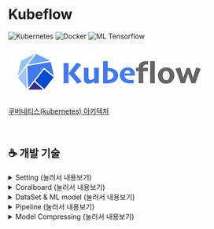 # Kubeflow
![Kubernetes](https://img.shields.io/badge/Platform-Kubernetes-blue?logo=Kubernetes)
![Docker](https://img.shields.io/badge/Container-Docker-brightgreen?logo=Docker)
![ML Tensorflow](https://img.shields.io/badge/ML-Tensorflow-orange?logo=Tensorflow)

![kubeflow-logo](/Setting/img/kubeflow-logo.png)


[쿠버네티스(kubernetes) 아키텍처](https://www.oss.kr/index.php/info_techtip/show/714d80e1-3977-4ca4-a223-69bd4d224987)

<br>

## ☕ 개발 기술


<details>
<summary> Setting  (눌러서 내용보기) </summary>
<div markdown="1">

## 🌼 [Setting](https://github.com/ESE-Lab/Kubeflow/tree/master/Setting)

#### 설명

#### 좌측 Coralboard
<div style="background-color: #f6f8fa">
👉 [축소, 확대 기능], [Notification], [자연스런 애니메이션], [하단의 세팅과 메세지 개인적인 창 분리]
</div>
<br>

hi
</div>
</details>



<details>
<summary> Coralboard  (눌러서 내용보기) </summary>
<div markdown="1">

## 🌼 [Coralboard](https://github.com/ESE-Lab/Kubeflow/tree/master/Coralboard)

### Coral Dev Board란?

2019년 초에 구글에서 내놓은 Edge TPU가 장착된 Single-board Computer(SBC) 싱글보드 PC이다.

#### Edge TPU Module Tech Specs

|Item|Specifications|
|:---:|:---:|
|CPU|NXP i.MX 8M SOC (quad Cortex-A53, Cortex-M4F)|
|GPU|Integrated GC7000 Lite Graphics|
|ML accelerator|Google Edge TPU coprocessor|
|RAM|1 GB LPDDR4|
|Flash memory|8 GB eMMC|
|Wireless|Wi-Fi 2x2 MIMO (802.11b/g/n/ac 2.4/5GHz) Bluetooth 4.1|
|Dimensions|48mm x 40mm x 5mm|


#### Baseboard Tech Specs

|Item|Specifications|
|:---:|:---:|
|Flash memory|MicroSD slot|
|USB|Type-C OTG Type-C power Type-A 3.0 host Micro-B serial console|
|LAN|Gigabit Ethernet port|
|Audio|3.5mm audio jack (CTIA compliant) Digital PDM microphone (x2) 2.54mm 4-pin terminal for stereo speakers|
|Video|HDMI 2.0a (full size) 39-pin FFC connector for MIPI-DSI display (4-lane) 24-pin FFC connector for MIPI-CSI2 camera (4-lane)|
|GPIO|3.3V power rail 40 - 255 ohms programmable impedance ~82 mA max current|
|Power|5V DC (USB Type-C)|
|Dimensions|88 mm x 60 mm x 24mm|

<br>

</div>
</details>

<details>
<summary> DataSet & ML model (눌러서 내용보기) </summary>
<div markdown="1">*

## 🌼 [DataSet](https://github.com/ESE-Lab/Kubeflow/tree/master/DataSet)

### caltech101
Dataset link : https://bit.ly/2V1o5Lb

#### 선택 이유
- 이미지 분석 task에 적합함
- 용량이 200MB 이내로 적당함
- 공개되어 있는 데이터로 저작권 문제가 없음

#### MNIST를 선택하지 않은 이유
- 이미지의 크기가 작아서 kubeflow를 통한 학습 성능 향삭을 체감하기 적합하지 않음
- 식상하고 이미지가 너무 잘 정제되어 있어서 별다른 전처리 없이도 학습 성능이 매우 잘 나옴

#### 다른 dataset 찾으려면
> Google 'Dataset Search' 서비스를  이용하면 머신러닝에 사용될 수 있는 데이터셋을 쉽게 검색할 수 있음!   
> https://datasetsearch.research.google.com/

</div>
</details>

<details>
<summary> Pipeline  (눌러서 내용보기) </summary>
<div markdown="1">

## 🌼 [Pipeline](https://github.com/ESE-Lab/Kubeflow/tree/master/Pipeline)

#### 설명

<br>

hi

</div>
</details>


<details>
<summary> Model Compressing  (눌러서 내용보기) </summary>
<div markdown="1">

## 🌼 [Model Compressing](https://github.com/ESE-Lab/Kubeflow/tree/master/ModelCompressing)

#### 설명

<br>

hi

</div>
</details>

<br>
